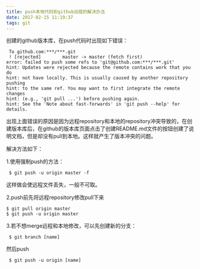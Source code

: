 ```yaml
---
title: push本地代码到github出错的解决办法
date: 2017-02-15 11:19:37
tags: git
---
```


创建的github版本库，在push代码时出现如下错误：
```
 To github.com:***/***.git
 ! [rejected]        master -> master (fetch first)
error: failed to push some refs to 'git@github.com:***/***.git'
hint: Updates were rejected because the remote contains work that you do
hint: not have locally. This is usually caused by another repository pushing
hint: to the same ref. You may want to first integrate the remote changes
hint: (e.g., 'git pull ...') before pushing again.
hint: See the 'Note about fast-forwards' in 'git push --help' for details.
```
<!--more-->
出现上面错误的原因是因为远程repository和本地的repository冲突导致的，在创建版本库后，在github的版本库页面点击了创建README.md文件的按钮创建了说明文档，但是却没有pull到本地。这样就产生了版本冲突的问题。

解决方法如下：

1.使用强制push的方法：
```
 $ git push -u origin master -f
```
这样做会使远程文件丢失，一般不可取。

2.push前先将远程repository修改pull下来
```
$ git pull origin master
$ git push -u origin master
```
3.若不想merge远程和本地修改，可以先创建新的分支：
```
 $ git branch [name]
```
然后push
```
 $ git push -u origin [name]
```